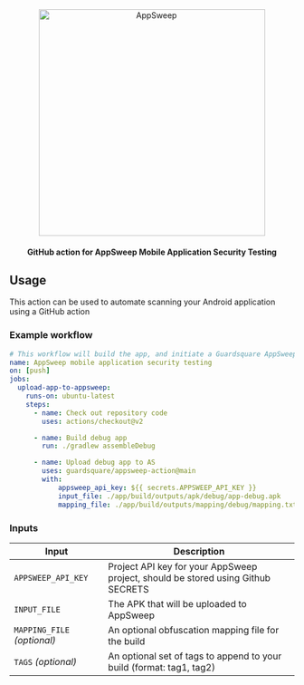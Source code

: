 <p align="center">
  <br />
  <br />
  <a href="https://guardsquare.com/appsweep-mobile-application-security-testing">
    <img
      src="https://appsweep.guardsquare.com/AppSweep-blue.svg"
      alt="AppSweep" width="400">
  </a>
</p>


<h4 align="center">GitHub action for AppSweep Mobile Application Security Testing</h4>

## Usage

This action can be used to automate scanning your Android application using a GitHub action

### Example workflow

```yaml
# This workflow will build the app, and initiate a Guardsquare AppSweep scan of your APK
name: AppSweep mobile application security testing
on: [push]
jobs:
  upload-app-to-appsweep:
    runs-on: ubuntu-latest
    steps:
      - name: Check out repository code
        uses: actions/checkout@v2

      - name: Build debug app
        run: ./gradlew assembleDebug

      - name: Upload debug app to AS
        uses: guardsquare/appsweep-action@main
        with:
            appsweep_api_key: ${{ secrets.APPSWEEP_API_KEY }}
            input_file: ./app/build/outputs/apk/debug/app-debug.apk
            mapping_file: ./app/build/outputs/mapping/debug/mapping.txt
```

### Inputs

| Input                         | Description                                                                      |
|-------------------------------|----------------------------------------------------------------------------------|
| `APPSWEEP_API_KEY`            | Project API key for your AppSweep project, should be stored using Github SECRETS |
| `INPUT_FILE`                  | The APK that will be uploaded to AppSweep                                        |
| `MAPPING_FILE` _(optional)_   | An optional obfuscation mapping file for the build                               |
| `TAGS` _(optional)_           | An optional set of tags to append to your build (format: tag1, tag2)             |
